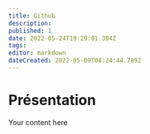 ```yaml
---
title: Github
description: 
published: 1
date: 2022-05-24T19:29:01.304Z
tags: 
editor: markdown
dateCreated: 2022-05-09T08:24:44.789Z
---
```


# Présentation
Your content here